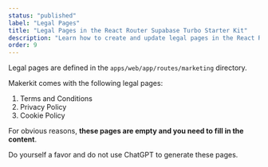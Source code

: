 ```yaml
---
status: "published"
label: "Legal Pages"
title: "Legal Pages in the React Router Supabase Turbo Starter Kit"
description: "Learn how to create and update legal pages in the React Router Supabase Turbo Starter Kit."
order: 9
---
```


Legal pages are defined in the `apps/web/app/routes/marketing` directory.

Makerkit comes with the following legal pages:

1. Terms and Conditions
2. Privacy Policy
3. Cookie Policy

For obvious reasons, **these pages are empty and you need to fill in the content**.

Do yourself a favor and do not use ChatGPT to generate these pages.